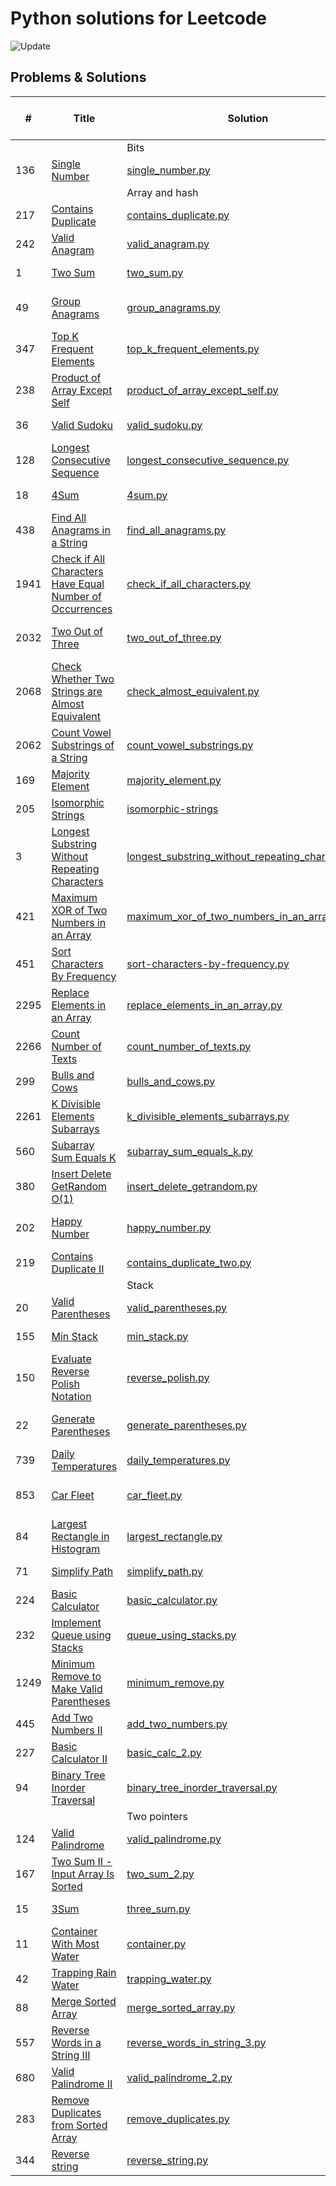 # Python solutions for Leetcode

![Update](https://img.shields.io/badge/Update-Weekly-green.svg)

## Problems & Solutions

| #    | Title                                                                                                                                               | Solution                                                                                                              | Time and space compleixity         | Difficulty |
|------|-----------------------------------------------------------------------------------------------------------------------------------------------------|-----------------------------------------------------------------------------------------------------------------------|------------------------------------|------------|
|      |                                                                                                                                                     | Bits                                                                                                                  |                                    |            |
| 136  | [Single Number](https://leetcode.com/problems/single-number/)                                                                                       | [single_number.py](src/bits/single_number.py)                                                                         | time O(n), space O(1)              | Easy       |
|      |                                                                                                                                                     | Array and hash                                                                                                        |                                    |            |
| 217  | [Contains Duplicate](https://leetcode.com/problems/contains-duplicate/)                                                                             | [contains_duplicate.py](src/array_hash/contains_duplicate.py)                                                         | time O(n), space O(n)              | Easy       |
| 242  | [Valid Anagram](https://leetcode.com/problems/valid-anagram/)                                                                                       | [valid_anagram.py](src/array_hash/valid_anagram.py)                                                                   | time O(n), space O(1)              | Easy       |
| 1    | [Two Sum](https://leetcode.com/problems/two-sum/)                                                                                                   | [two_sum.py](src/array_hash/two_sum.py)                                                                               | time O(n), space O(n)              | Easy       |
| 49   | [Group Anagrams](https://leetcode.com/problems/group-anagrams/)                                                                                     | [group_anagrams.py](src/array_hash/group_anagrams.py)                                                                 | time O(nklogk), space O(nk)        | Medium     |
| 347  | [Top K Frequent Elements](https://leetcode.com/problems/top-k-frequent-elements/)                                                                   | [top_k_frequent_elements.py](src/array_hash/top_k_frequent_elements.py)                                               | time O(n), space O(n)              | Medium     |
| 238  | [Product of Array Except Self](https://leetcode.com/problems/product-of-array-except-self/)                                                         | [product_of_array_except_self.py](src/array_hash/product_of_array_except_self.py)                                     | time O(n), space O(1)              | Medium     |
| 36   | [Valid Sudoku](https://leetcode.com/problems/valid-sudoku/)                                                                                         | [valid_sudoku.py](src/array_hash/valid_sudoku.py)                                                                     | time O(1), space O(1)              | Medium     |
| 128  | [Longest Consecutive Sequence](https://leetcode.com/problems/longest-consecutive-sequence/)                                                         | [longest_consecutive_sequence.py](src/array_hash/longest_consecutive_sequence.py)                                     | time O(n), space O(n)              | Medium     |
| 18   | [4Sum](https://leetcode.com/problems/4sum/)                                                                                                         | [4sum.py](src/array_hash/4sum.py)                                                                                     | time O(n), space O(1)              | Medium     |
| 438  | [Find All Anagrams in a String](https://leetcode.com/problems/find-all-anagrams-in-a-string/)                                                       | [find_all_anagrams.py](src/array_hash/find_all_anagrams.py)                                                           | time O(n), space O(1)              | Medium     |
| 1941 | [Check if All Characters Have Equal Number of Occurrences](https://leetcode.com/problems/check-if-all-characters-have-equal-number-of-occurrences/) | [check_if_all_characters.py](src/array_hash/check_if_all_characters.py)                                               | time O(n), space O(1)              | Easy       |
| 2032 | [Two Out of Three](https://leetcode.com/problems/two-out-of-three/)                                                                                 | [two_out_of_three.py](src/array_hash/two_out_of_three.py)                                                             | time O(n1+n2+n3) , space O(1)      | Easy       |
| 2068 | [Check Whether Two Strings are Almost Equivalent](https://leetcode.com/problems/check-whether-two-strings-are-almost-equivalent/)                   | [check_almost_equivalent.py](src/array_hash/check_almost_equivalent.py)                                               | time O(n+m) , space O(1)           | Easy       |
| 2062 | [Count Vowel Substrings of a String](https://leetcode.com/problems/count-vowel-substrings-of-a-string/)                                             | [count_vowel_substrings.py](src/array_hash/count_vowel_substrings.py)                                                 | time O(n) , space O(1)             | Easy       |
| 169  | [Majority Element](https://leetcode.com/problems/majority-element/)                                                                                 | [majority_element.py](src/array_hash/majority_element.py)                                                             | time O(n) , space O(1)             | Easy       |
| 205  | [Isomorphic Strings](https://leetcode.com/problems/isomorphic-strings/)                                                                             | [isomorphic-strings](src/array_hash/isomorphic-strings)                                                               | time O(n) , space O(1)             | Easy       |
| 3    | [Longest Substring Without Repeating Characters](https://leetcode.com/problems/longest-substring-without-repeating-characters/)                     | [longest_substring_without_repeating_characters.py](src/array_hash/longest_substring_without_repeating_characters.py) | time O(n), space O(1)              | Medium     |
| 421  | [Maximum XOR of Two Numbers in an Array](https://leetcode.com/problems/maximum-xor-of-two-numbers-in-an-array/)                                     | [maximum_xor_of_two_numbers_in_an_array.py](src/array_hash/maximum_xor_of_two_numbers_in_an_array.py)                 | time O(n), space O(n)              | Medium     |
| 451  | [Sort Characters By Frequency](https://leetcode.com/problems/sort-characters-by-frequency/)                                                         | [sort-characters-by-frequency.py](src/array_hash/sort-characters-by-frequency.py)                                     | time O(n), space O(n)              | Medium     ||      |                                                                                             | Bits                                                                              |                               |            |
| 2295 | [Replace Elements in an Array](https://leetcode.com/problems/replace-elements-in-an-array/description/)                                             | [replace_elements_in_an_array.py](src/array_hash/replace_elements_in_an_array.py)                                     | time O(n+m), space O(n)            | Medium     ||      |                                                                                             | Bits                                                                              |                               |            |
| 2266 | [Count Number of Texts](https://leetcode.com/problems/count-number-of-texts/description/)                                                           | [count_number_of_texts.py](src/array_hash/count_number_of_texts.py)                                                   | time O(n+m), space O(n)            | Medium     ||      |                                                                                             | Bits                                                                              |                               |            |
| 299  | [Bulls and Cows](https://leetcode.com/problems/bulls-and-cows/description/)                                                                         | [bulls_and_cows.py](src/array_hash/bulls_and_cows.py)                                                                 | time O(n+m), space O(1)            | Medium     ||      |                                                                                             | Bits                                                                              |                               |            |
| 2261 | [K Divisible Elements Subarrays](https://leetcode.com/problems/k-divisible-elements-subarrays/description/)                                         | [k_divisible_elements_subarrays.py](src/array_hash/k_divisible_elements_subarrays.py)                                 | time O(n^2), space O(n^2)          | Medium     ||      |                                                                                             | Bits                                                                              |                               |            |
| 560  | [Subarray Sum Equals K](https://leetcode.com/problems/subarray-sum-equals-k/description/)                                                           | [subarray_sum_equals_k.py](src/array_hash/subarray_sum_equals_k.py)                                                   | time O(n), space O(n)              | Medium     ||      |                                                                                             | Bits                                                                              |                               |            |
| 380  | [Insert Delete GetRandom O(1)](https://leetcode.com/problems/insert-delete-getrandom-o1/description/)                                               | [insert_delete_getrandom.py](src/array_hash/insert_delete_getrandom.py)                                               | time O(1), space O(n)              | Medium     ||      |                                                                                             | Bits                                                                              |                               |            |
| 202  | [Happy Number](https://leetcode.com/problems/happy-number/description/)                                                                             | [happy_number.py](src/array_hash/happy_number.py)                                                                     | # time O((log n)²), space O(log n) | Easy       ||      |                                                                                             | Bits                                                                              |                               |            |
| 219  | [Contains Duplicate II](https://leetcode.com/problems/contains-duplicate-ii/description/)                                                           | [contains_duplicate_two.py](src/array_hash/contains_duplicate_two.py)                                                 | # time O(n), space O(n)            | Easy       ||      |                                                                                             | Bits                                                                              |                               |            |
|      |                                                                                                                                                     | Stack                                                                                                                 |                                    |            |
| 20   | [Valid Parentheses](https://leetcode.com/problems/valid-parentheses/)                                                                               | [valid_parentheses.py](src/stack/valid_parentheses.py)                                                                | time O(n), space O(n)              | Easy       |
| 155  | [Min Stack](https://leetcode.com/problems/min-stack/)                                                                                               | [min_stack.py](src/stack/min_stack.py)                                                                                | time O(1), space O(n)              | Medium     |
| 150  | [Evaluate Reverse Polish Notation](https://leetcode.com/problems/evaluate-reverse-polish-notation/)                                                 | [reverse_polish.py](src/stack/reverse_polish.py)                                                                      | time O(n), space O(n)              | Medium     |
| 22   | [Generate Parentheses](https://leetcode.com/problems/generate-parentheses/)                                                                         | [generate_parentheses.py](src/stack/generate_parentheses.py)                                                          | time O(4^n / sqrt(n)), space O(n)  | Medium     |
| 739  | [Daily Temperatures](https://leetcode.com/problems/daily-temperaturess/)                                                                            | [daily_temperatures.py](src/stack/daily_temperatures.py)                                                              | time O(n), space O(n)              | Medium     |
| 853  | [Car Fleet](https://leetcode.com/problems/car-fleet/)                                                                                               | [car_fleet.py](src/stack/car_fleet.py)                                                                                | time O(n log n), space O(n)        | Medium     |
| 84   | [Largest Rectangle in Histogram](https://leetcode.com/problems/largest-rectangle-in-histogram/)                                                     | [largest_rectangle.py](src/stack/largest_rectangle.py)                                                                | time O(n), space O(n)              | Hard       |
| 71   | [Simplify Path](https://leetcode.com/problems/simplify-path/)                                                                                       | [simplify_path.py](src/stack/simplify_path.py)                                                                        | time O(n), space O(n)              | Medium     |
| 224  | [Basic Calculator](https://leetcode.com/problems/basic-calculator/)                                                                                 | [basic_calculator.py](src/stack/basic_calculator.py)                                                                  | time O(n), space O(n)              | Hard       |
| 232  | [Implement Queue using Stacks](https://leetcode.com/problems/implement-queue-using-stacks/)                                                         | [queue_using_stacks.py](src/stack/queue_using_stacks.py)                                                              | time O(1), space O(n)              | Easy       |
| 1249 | [Minimum Remove to Make Valid Parentheses](https://leetcode.com/problems/minimum-remove-to-make-valid-parentheses/)                                 | [minimum_remove.py](src/stack/minimum_remove.py)                                                                      | time O(n), space O(n)              | Medium     |
| 445  | [Add Two Numbers II](https://leetcode.com/problems/add-two-numbers-ii/)                                                                             | [add_two_numbers.py](src/stack/add_two_numbers.py)                                                                    | time O(n), space O(n)              | Medium     |
| 227  | [Basic Calculator II](https://leetcode.com/problems/basic-calculator-ii/)                                                                           | [basic_calc_2.py](src/stack/basic_calc_2.py)                                                                          | time O(n), space O(n)              | Medium     |
| 94   | [Binary Tree Inorder Traversal](https://leetcode.com/problems/binary-tree-inorder-traversal/)                                                       | [binary_tree_inorder_traversal.py](src/stack/binary_tree_inorder_traversal.py)                                        | time O(n), space O(n)              | Easy       |
|      |                                                                                                                                                     | Two pointers                                                                                                          |                                    |            |
| 124  | [Valid Palindrome](https://leetcode.com/problems/valid-palindrome/)                                                                                 | [valid_palindrome.py](src/two_pointers/valid_palindrome.py)                                                           | time O(n), space O(n)              | Easy       |
| 167  | [Two Sum II - Input Array Is Sorted](https://leetcode.com/problems/two-sum-ii-input-array-is-sorted/)                                               | [two_sum_2.py](src/two_pointers/two_sum_2.py)                                                           | time O(n), space O(1)              | Medium     |
| 15   | [3Sum](https://leetcode.com/problems/3sum/)                                                                                                         | [three_sum.py](src/two_pointers/three_sum.py)                                                           | time O(n^2), space O(1)            | Medium     |
| 11   | [Container With Most Water](https://leetcode.com/problems/container-with-most-water/)                                                               | [container.py](src/two_pointers/container.py)                                                           | time O(n), space O(1)              | Medium     |
| 42   | [Trapping Rain Water](https://leetcode.com/problems/trapping-rain-water/)                                                                           | [trapping_water.py](src/two_pointers/trapping_water.py)                                                           | time O(n), space O(1)              | Hard       |
| 88   | [Merge Sorted Array](https://leetcode.com/problems/merge-sorted-array/)                                                                             | [merge_sorted_array.py](src/two_pointers/merge_sorted_array.py)                                                           | time O(m+n), space O(1)            | Easy       |
| 557  | [Reverse Words in a String III](https://leetcode.com/problems/reverse-words-in-a-string-iii/)                                                       | [reverse_words_in_string_3.py](src/two_pointers/reverse_words_in_string_3.py)                                                           | time O(n), space O(n)              | Easy       |
| 680  | [Valid Palindrome II](https://leetcode.com/problems/valid-palindrome-ii/)                                                                           | [valid_palindrome_2.py](src/two_pointers/valid_palindrome_2.py)                                                           | time O(n), space O(n)              | Easy       |
| 283  | [Remove Duplicates from Sorted Array](https://leetcode.com/problems/remove-duplicates-from-sorted-array/)                                           | [remove_duplicates.py](src/two_pointers/remove_duplicates.py)                                                           | time O(n), space O(1)              | Easy       |
| 344  | [Reverse string](https://leetcode.com/problems/reverse-string/)                                                                | [reverse_string.py](src/two_pointers/reverse_string.py)                                                           | time O(n), space O(1)              | Easy       |
